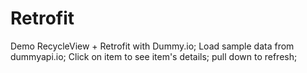 # Retrofit
Demo RecycleView + Retrofit with Dummy.io; 
Load sample data from dummyapi.io; 
Click on item to see item's details; 
pull down to refresh; 
